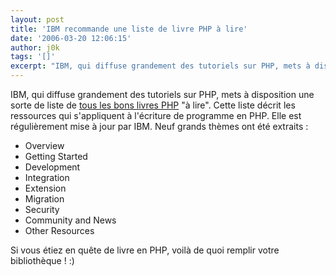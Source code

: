 ```yaml
---
layout: post
title: 'IBM recommande une liste de livre PHP à lire'
date: '2006-03-20 12:06:15'
author: j0k
tags: '[]'
excerpt: "IBM, qui diffuse grandement des tutoriels sur PHP, mets à disposition une sorte de liste de [tous les bons livres PHP](http://www-128.ibm.com/developerworks/library/os-php-read/) &quot;à lire&quot;. Cette liste décrit les ressources qui s'appliquent à l'écriture de programme en PHP. Elle est régulièrement mise à jour par IBM.     \nNeuf grands thèmes ont      …"
---
```


IBM, qui diffuse grandement des tutoriels sur PHP, mets à disposition une sorte de liste de [tous les bons livres PHP](http://www-128.ibm.com/developerworks/library/os-php-read/) &quot;à lire&quot;. Cette liste décrit les ressources qui s'appliquent à l'écriture de programme en PHP. Elle est régulièrement mise à jour par IBM.
Neuf grands thèmes ont été extraits :
* Overview
* Getting Started
* Development
* Integration
* Extension
* Migration
* Security
* Community and News
* Other Resources

Si vous étiez en quête de livre en PHP, voilà de quoi remplir votre bibliothèque ! :)
